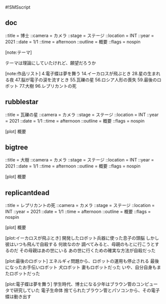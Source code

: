 #!SMSscript

## doc

::title = 博士
::camera = カメラ
::stage = ステージ
::location = INT
::year = 2021
::date = 1/1
::time = afternoon
::outline = 概要
::flags = nospin

[note:テーマ]

テーマは理論にしていたけれど、願望だろうか

[note:作品リスト]
4.電子蝶は夢を舞う
14.イーカロスが飛ぶとき
28.星の生まれる夜
47.脳が電子の涙を流すとき
55.瓦礫の星
56.ロシア人形の喪失
59.最後のロボット
77.大樹
96.レプリカントの死

## rubblestar

::title = 瓦礫の星
::camera = カメラ
::stage = ステージ
::location = INT
::year = 2021
::date = 1/1
::time = afternoon
::outline = 概要
::flags = nospin

[plot]
概要

## bigtree

::title = 大樹
::camera = カメラ
::stage = ステージ
::location = INT
::year = 2021
::date = 1/1
::time = afternoon
::outline = 概要
::flags = nospin

[plot]
概要

## replicantdead

::title = レプリカントの死
::camera = カメラ
::stage = ステージ
::location = INT
::year = 2021
::date = 1/1
::time = afternoon
::outline = 概要
::flags = nospin

[plot]
概要

[plot:イーカロスが飛ぶとき]
開発したロボット兵器に使った息子の頭脳
しかし彼はいつも飛んで自殺する
何故なのか
調べてみると、母親のもとに行こうとするのだ
その母親はあの世にいる
あの世に行くための確実な方法が自殺だった

[plot:最後のロボット]
エネルギィ問題から、ロボットの運用も停止される
最後になったお手伝いロボット
犬ロボット
妻もロボットだった
いや、自分自身もまたロボットだった

[plot:電子蝶は夢を舞う]
学生時代、博士になる少年はブラウン管のコンピュータで研究していた
電子生命体
捨てられたブラウン管とパソコンから、その電子蝶は動き出す
